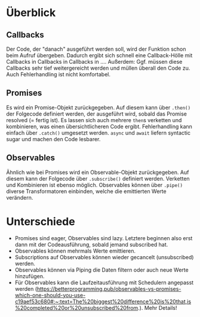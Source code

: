 # Überblick

## Callbacks

Der Code, der "danach" ausgeführt werden soll, wird der Funktion schon beim Aufruf übergeben. Dadurch ergibt sich schnell eine Callback-Hölle mit Callbacks in Callbacks in Callbacks in ....
Außerdem: Ggf. müssen diese Callbacks sehr tief weitergereicht werden und müllen überall den Code zu. Auch Fehlerhandling ist nicht komfortabel.

## Promises

Es wird ein Promise-Objekt zurückgegeben. Auf diesem kann über `.then()` der Folgecode definiert werden, der ausgeführt wird, sobald das Promise resolved (= fertig ist).
Es lassen sich auch mehrere `then`s verketten und kombinieren, was einen übersichtlicheren Code ergibt. Fehlerhandling kann einfach über `.catch()` umgesetzt werden.
`async` und `await` liefern syntactic sugar und machen den Code lesbarer.

## Observables

Ähnlich wie bei Promises wird ein Observable-Objekt zurückgegeben. Auf diesem kann der Folgecode über `.subscribe()` definiert werden. Verketten und Kombinieren ist ebenso möglich.
Observables können über `.pipe()` diverse Transformatoren einbinden, welche die emittierten Werte verändern.

# Unterschiede

- Promises sind eager, Observables sind lazy. Letztere beginnen also erst dann mit der Codeausführung, sobald jemand subscribed hat.
- Observables können mehrmals Werte emittieren.
- Subscriptions auf Observables können wieder gecancelt (unsubscribed) werden.
- Observables können via Piping die Daten filtern oder auch neue Werte hinzufügen.
- Für Observables kann die Laufzeitausführung mit Schedulern angepasst werden (https://betterprogramming.pub/observables-vs-promises-which-one-should-you-use-c19aef53c680#:~:text=The%20biggest%20difference%20is%20that,is%20completed%20or%20unsubscribed%20from.). Mehr Details!